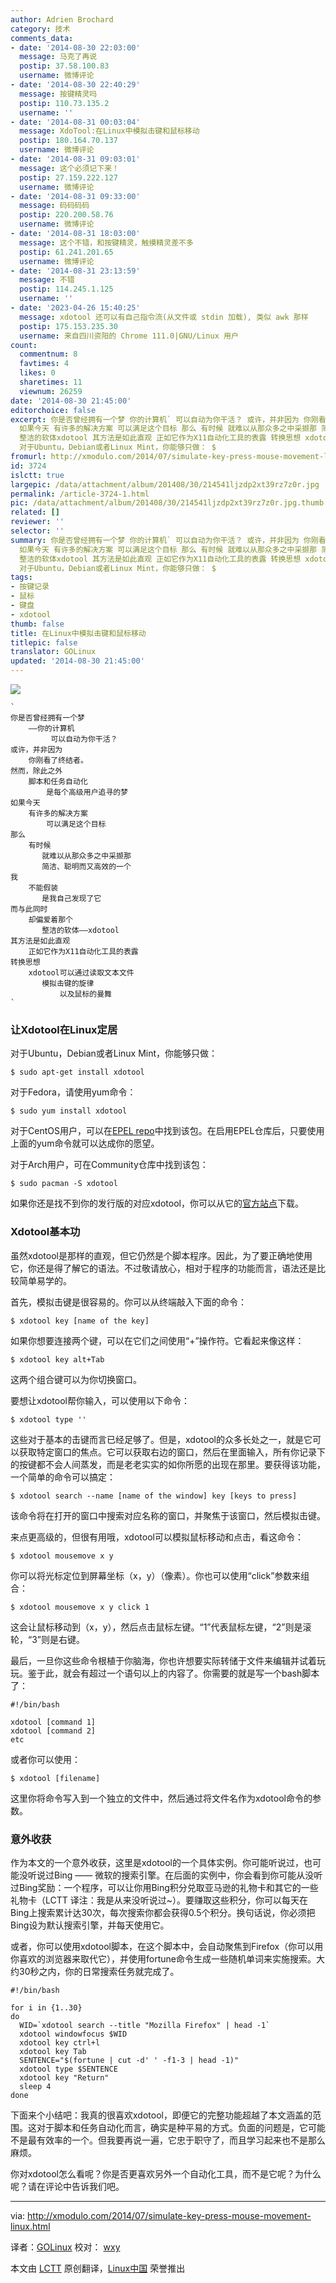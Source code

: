 ```yaml
---
author: Adrien Brochard
category: 技术
comments_data:
- date: '2014-08-30 22:03:00'
  message: 马克了再说
  postip: 37.58.100.83
  username: 微博评论
- date: '2014-08-30 22:40:29'
  message: 按键精灵吗
  postip: 110.73.135.2
  username: ''
- date: '2014-08-31 00:03:04'
  message: XdoTool:在Linux中模拟击键和鼠标移动
  postip: 180.164.70.137
  username: 微博评论
- date: '2014-08-31 09:03:01'
  message: 这个必须记下来！
  postip: 27.159.222.127
  username: 微博评论
- date: '2014-08-31 09:33:00'
  message: 码码码码
  postip: 220.200.58.76
  username: 微博评论
- date: '2014-08-31 18:03:00'
  message: 这个不错，和按键精灵，触摸精灵差不多
  postip: 61.241.201.65
  username: 微博评论
- date: '2014-08-31 23:13:59'
  message: 不错
  postip: 114.245.1.125
  username: ''
- date: '2023-04-26 15:40:25'
  message: xdotool 还可以有自己指令流(从文件或 stdin 加载), 类似 awk 那样
  postip: 175.153.235.30
  username: 来自四川资阳的 Chrome 111.0|GNU/Linux 用户
count:
  commentnum: 8
  favtimes: 4
  likes: 0
  sharetimes: 11
  viewnum: 26259
date: '2014-08-30 21:45:00'
editorchoice: false
excerpt: 你是否曾经拥有一个梦 你的计算机` 可以自动为你干活？ 或许，并非因为 你刚看了终结者。 然而，除此之外 脚本和任务自动化 是每个高级用户追寻的梦
  如果今天 有许多的解决方案 可以满足这个目标 那么 有时候 就难以从那众多之中采撷那 简洁、聪明而又高效的一个 我 不能假装 是我自己发现了它 而与此同时 却偏爱着那个
  整洁的软体xdotool 其方法是如此直观 正如它作为X11自动化工具的表露 转换思想 xdotool可以通过读取文本文件 模拟击键的旋律 以及鼠标的曼舞   让Xdotool在Linux定居
  对于Ubuntu，Debian或者Linux Mint，你能够只做： $
fromurl: http://xmodulo.com/2014/07/simulate-key-press-mouse-movement-linux.html
id: 3724
islctt: true
largepic: /data/attachment/album/201408/30/214541ljzdp2xt39rz7z0r.jpg
permalink: /article-3724-1.html
pic: /data/attachment/album/201408/30/214541ljzdp2xt39rz7z0r.jpg.thumb.jpg
related: []
reviewer: ''
selector: ''
summary: 你是否曾经拥有一个梦 你的计算机` 可以自动为你干活？ 或许，并非因为 你刚看了终结者。 然而，除此之外 脚本和任务自动化 是每个高级用户追寻的梦
  如果今天 有许多的解决方案 可以满足这个目标 那么 有时候 就难以从那众多之中采撷那 简洁、聪明而又高效的一个 我 不能假装 是我自己发现了它 而与此同时 却偏爱着那个
  整洁的软体xdotool 其方法是如此直观 正如它作为X11自动化工具的表露 转换思想 xdotool可以通过读取文本文件 模拟击键的旋律 以及鼠标的曼舞   让Xdotool在Linux定居
  对于Ubuntu，Debian或者Linux Mint，你能够只做： $
tags:
- 按键记录
- 鼠标
- 键盘
- xdotool
thumb: false
title: 在Linux中模拟击键和鼠标移动
titlepic: false
translator: GOLinux
updated: '2014-08-30 21:45:00'
---
```


![](/data/attachment/album/201408/30/214541ljzdp2xt39rz7z0r.jpg)



```
`  
你是否曾经拥有一个梦
    ——你的计算机
         可以自动为你干活？
或许，并非因为
    你刚看了终结者。
然而，除此之外
    脚本和任务自动化
        是每个高级用户追寻的梦
如果今天
    有许多的解决方案
        可以满足这个目标
那么
    有时候
       就难以从那众多之中采撷那
       简洁、聪明而又高效的一个
我
    不能假装
       是我自己发现了它
而与此同时
    却偏爱着那个
       整洁的软体——xdotool
其方法是如此直观
    正如它作为X11自动化工具的表露
转换思想
    xdotool可以通过读取文本文件
       模拟击键的旋律
           以及鼠标的曼舞  
`

```

### 让Xdotool在Linux定居


对于Ubuntu，Debian或者Linux Mint，你能够只做：



```
$ sudo apt-get install xdotool 

```

对于Fedora，请使用yum命令：



```
$ sudo yum install xdotool 

```

对于CentOS用户，可以在[EPEL repo](http://xmodulo.com/2013/03/how-to-set-up-epel-repository-on-centos.html)中找到该包。在启用EPEL仓库后，只要使用上面的yum命令就可以达成你的愿望。


对于Arch用户，可在Community仓库中找到该包：



```
$ sudo pacman -S xdotool 

```

如果你还是找不到你的发行版的对应xdotool，你可以从它的[官方站点](http://www.semicomplete.com/projects/xdotool/)下载。


### Xdotool基本功


虽然xdotool是那样的直观，但它仍然是个脚本程序。因此，为了要正确地使用它，你还是得了解它的语法。不过敬请放心，相对于程序的功能而言，语法还是比较简单易学的。


首先，模拟击键是很容易的。你可以从终端敲入下面的命令：



```
$ xdotool key [name of the key] 

```

如果你想要连接两个键，可以在它们之间使用“+”操作符。它看起来像这样：



```
$ xdotool key alt+Tab 

```

这两个组合键可以为你切换窗口。


要想让xdotool帮你输入，可以使用以下命令：



```
$ xdotool type '' 

```

这些对于基本的击键而言已经足够了。但是，xdotool的众多长处之一，就是它可以获取特定窗口的焦点。它可以获取右边的窗口，然后在里面输入，所有你记录下的按键都不会人间蒸发，而是老老实实的如你所愿的出现在那里。要获得该功能，一个简单的命令可以搞定：



```
$ xdotool search --name [name of the window] key [keys to press]

```

该命令将在打开的窗口中搜索对应名称的窗口，并聚焦于该窗口，然后模拟击键。


来点更高级的，但很有用哦，xdotool可以模拟鼠标移动和点击，看这命令：



```
$ xdotool mousemove x y 

```

你可以将光标定位到屏幕坐标（x，y）（像素）。你也可以使用“click”参数来组合：



```
$ xdotool mousemove x y click 1 

```

这会让鼠标移动到（x，y），然后点击鼠标左键。“1”代表鼠标左键，“2”则是滚轮，“3”则是右键。


最后，一旦你这些命令根植于你脑海，你也许想要实际转储于文件来编辑并试着玩玩。鉴于此，就会有超过一个语句以上的内容了。你需要的就是写一个bash脚本了：



```
#!/bin/bash

xdotool [command 1]
xdotool [command 2]
etc

```

或者你可以使用：



```
$ xdotool [filename] 

```

这里你将命令写入到一个独立的文件中，然后通过将文件名作为xdotool命令的参数。


### 意外收获


作为本文的一个意外收获，这里是xdotool的一个具体实例。你可能听说过，也可能没听说过Bing —— 微软的搜索引擎。在后面的实例中，你会看到你可能从没听过Bing奖励：一个程序，可以让你用Bing积分兑取亚马逊的礼物卡和其它的一些礼物卡（LCTT 译注：我是从来没听说过~）。要赚取这些积分，你可以每天在Bing上搜索累计达30次，每次搜索你都会获得0.5个积分。换句话说，你必须把Bing设为默认搜索引擎，并每天使用它。


或者，你可以使用xdotool脚本，在这个脚本中，会自动聚焦到Firefox（你可以用你喜欢的浏览器来取代它），并使用fortune命令生成一些随机单词来实施搜索。大约30秒之内，你的日常搜索任务就完成了。



```
#!/bin/bash

for i in {1..30}
do
  WID=`xdotool search --title "Mozilla Firefox" | head -1`
  xdotool windowfocus $WID
  xdotool key ctrl+l
  xdotool key Tab
  SENTENCE="$(fortune | cut -d' ' -f1-3 | head -1)"
  xdotool type $SENTENCE
  xdotool key "Return"
  sleep 4
done

```

下面来个小结吧：我真的很喜欢xdotool，即便它的完整功能超越了本文涵盖的范围。这对于脚本和任务自动化而言，确实是种平易的方式。负面的问题是，它可能不是最有效率的一个。但我要再说一遍，它忠于职守了，而且学习起来也不是那么麻烦。


你对xdotool怎么看呢？你是否更喜欢另外一个自动化工具，而不是它呢？为什么呢？请在评论中告诉我们吧。




---


via: <http://xmodulo.com/2014/07/simulate-key-press-mouse-movement-linux.html>


译者：[GOLinux](https://github.com/GOLinux) 校对： [wxy](https://github.com/wxy)


本文由 [LCTT](https://github.com/LCTT/TranslateProject) 原创翻译，[Linux中国](http://linux.cn/) 荣誉推出